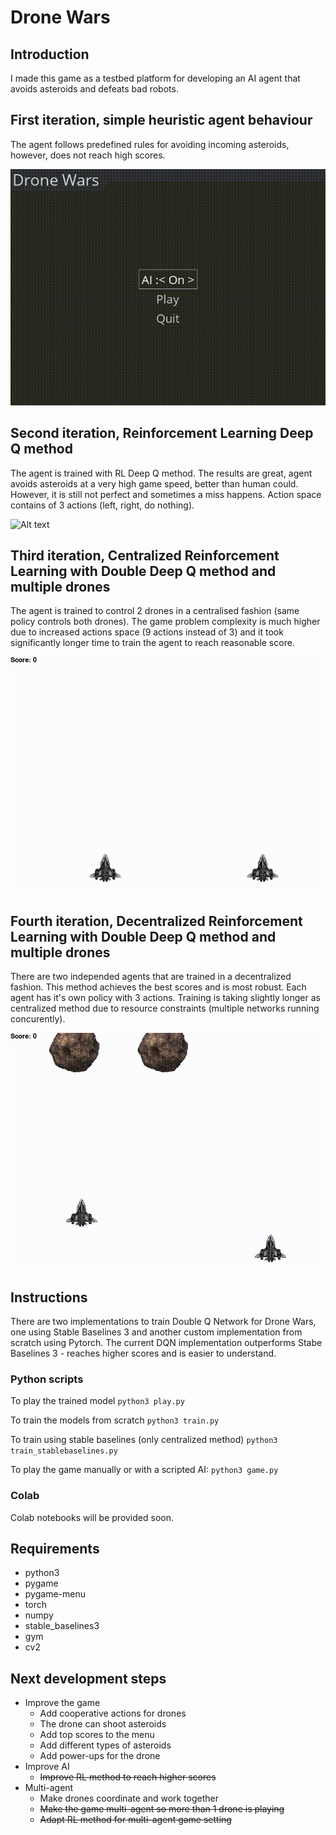 # Drone Wars

## Introduction 
I made this game as a testbed platform for developing an AI agent that avoids asteroids and defeats bad robots. 

## First iteration, simple heuristic agent behaviour 
The agent follows predefined rules for avoiding incoming asteroids, however, does not reach high scores. 

![Alt text](images/gameplay.gif "Gameplay")


## Second iteration, Reinforcement Learning Deep Q method
The agent is trained with RL Deep Q method. The results are great, agent avoids asteroids at a very high game speed, better than human could. However, it is still not perfect and sometimes a miss happens. Action space contains of 3 actions (left, right, do nothing).


![Alt text](images/gameplay_rl.gif "Gameplay_RL")


## Third iteration, Centralized Reinforcement Learning with Double Deep Q method and multiple drones
The agent is trained to control 2 drones in a centralised fashion (same policy controls both drones). The game problem complexity is much higher due to increased actions space (9 actions instead of 3) and it took significantly longer time to train the agent to reach reasonable score.


![Alt text](images/gameplay_rl_2.gif "Gameplay_Multi_Agent_RL")


## Fourth iteration, Decentralized Reinforcement Learning with Double Deep Q method and multiple drones
There are two independed agents that are trained in a decentralized fashion. This method achieves the best scores and is most robust. Each agent has it's own policy with 3 actions. Training is taking slightly longer as centralized method due to resource constraints (multiple networks running concurently). 

![Alt text](images/gameplay_rl_3_1.gif "Gameplay_Multi_Agent_RL")


## Instructions 

There are two implementations to train Double Q Network for Drone Wars, one using Stable Baselines 3 and another custom implementation from scratch using Pytorch. The current DQN implementation outperforms Stabe Baselines 3 - reaches higher scores and is easier to understand.  


### Python scripts
To play the trained model
`python3 play.py`

To train the models from scratch
`python3 train.py`

To train using stable baselines (only centralized method)
`python3 train_stablebaselines.py`

To play the game manually or with a scripted AI: 
`python3 game.py`


### Colab 
Colab notebooks will be provided soon.


## Requirements
* python3
* pygame
* pygame-menu
* torch
* numpy
* stable_baselines3
* gym
* cv2


## Next development steps
* Improve the game 
    * Add cooperative actions for drones
    * The drone can shoot asteroids
    * Add top scores to the menu
    * Add different types of asteroids
    * Add power-ups for the drone
* Improve AI
    * ~~Improve RL method to reach higher scores~~
* Multi-agent 
    * Make drones coordinate and work together
    * ~~Make the game multi-agent so more than 1 drone is playing~~
    * ~~Adapt RL method for multi-agent game setting~~





